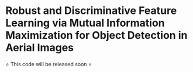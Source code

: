 # Robust and Discriminative Feature Learning via Mutual Information Maximization for Object Detection in Aerial Images

⭐ This code will be released soon ⭐ 
